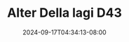 --- 
title: "Alter Della lagi D43"
description: "nonton bokeh Alter Della lagi D43 terbaru video full terbaru"
date: 2024-09-17T04:34:13-08:00
file_code: "l2ccd8v6cmvf"
draft: false
cover: "famxsm9stscu123k.jpg"
tags: ["Alter", "Della", "lagi", "bokep-indo", "bokep-viral", "bokep-ig"]
length: 106
fld_id: "1483233"
foldername: "Alter Della lagi"
categories: ["Alter Della lagi"]
views: 0
---